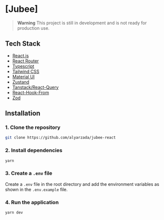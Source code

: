 # [Jubee]


> **Warning**
> This project is still in development and is not ready for production use.

## Tech Stack

- [React.js](https://react.dev/)
- [React Router](https://reactrouter.com/en/main)
- [Typescript](https://www.typescriptlang.org/)
- [Tailwind CSS](https://tailwindcss.com/)
- [Material UI](https://mui.com/)
- [Zustand](https://zustand-demo.pmnd.rs/)
- [Tanstack/React-Query](https://tanstack.com/query/latest/)
- [React-Hook-From](https://www.react-hook-form.com/)
- [Zod](https://zod.dev/)

<!-- ## Features to be implemented

- [x] Authentication with **Clerk**
- [x] File uploads with **uploadthing**
- [x] Newsletter subscription with **React Email** and **Resend**
- [x] Blog using **MDX** and **Contentlayer**
- [x] ORM using **Drizzle ORM**
- [x] Database on **PlanetScale**
- [x] Validation with **Zod**
- [x] Storefront with products, categories, and subcategories
- [x] Seller and customer workflows
- [x] User subscriptions with **Stripe**
- [ ] Checkout with **Stripe Checkout**
- [ ] Admin dashboard with stores, products, orders, subscriptions, and payments -->

## Installation

### 1. Clone the repository

```bash
git clone https://github.com/alyarzada/jubee-react
```

### 2. Install dependencies

```bash
yarn
```

### 3. Create a `.env` file

Create a `.env` file in the root directory and add the environment variables as shown in the `.env.example` file.

### 4. Run the application

```bash
yarn dev
```